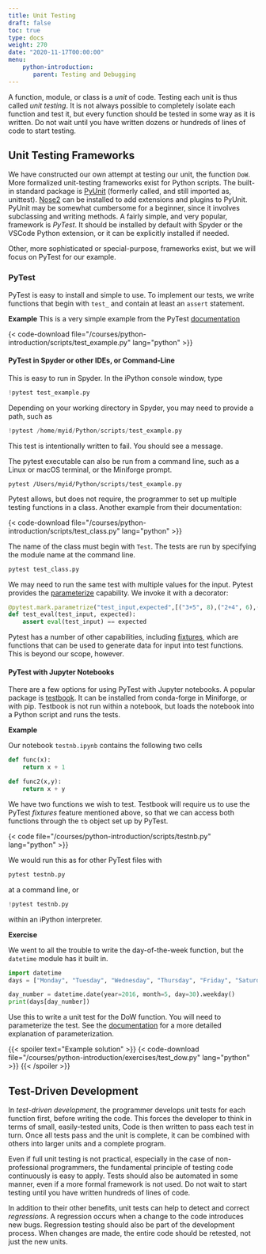 ```yaml
---
title: Unit Testing
draft: false
toc: true
type: docs
weight: 270
date: "2020-11-17T00:00:00"
menu:
    python-introduction:
       parent: Testing and Debugging
---
```


A function, module, or class is a _unit_ of code.  Testing each unit is thus called _unit testing_.  It is not always possible to completely isolate each function and test it, but every function should be tested in some way as it is written.  Do not wait until you have written dozens or hundreds of lines of code to start testing.

## Unit Testing Frameworks

We have constructed our own attempt at testing our unit, the function `DoW`.  More formalized unit-testing frameworks exist for Python scripts.  The built-in standard package is [PyUnit](https://docs.python.org/3/library/unittest.html) (formerly called, and still imported as, unittest).  [Nose2](https://docs.nose2.io/en/latest/) can be installed to add extensions and plugins to PyUnit.  PyUnit may be somewhat cumbersome for a beginner, since it involves subclassing and writing methods.  A fairly simple, and very popular, framework is _PyTest_.  It should be installed by default with Spyder or the VSCode Python extension, or it can be explicitly installed if needed.

Other, more sophisticated or special-purpose, frameworks exist, but we will focus on PyTest for our example.

### PyTest

PyTest is easy to install and simple to use.  To implement our tests, we write functions that begin with `test_` and contain at least an `assert` statement.

**Example**
This is a very simple example from the PyTest [documentation](https://docs.pytest.org/en/7.1.x/getting-started.html)

{< code-download file="/courses/python-introduction/scripts/test_example.py" lang="python" >}}

#### PyTest in Spyder or other IDEs, or Command-Line

This is easy to run in Spyder.  In the iPython console window, type
```python
!pytest test_example.py
```
Depending on your working directory in Spyder, you may need to provide a path, such as
```python
!pytest /home/myid/Python/scripts/test_example.py
```
This test is intentionally written to fail.  You should see a message.

The pytest executable can also be run from a command line, such as a Linux or macOS terminal, or the Miniforge prompt.
```no-highlight
pytest /Users/myid/Python/scripts/test_example.py
```
Pytest allows, but does not require, the programmer to set up  multiple testing functions in a class. Another example from their documentation:
 
{< code-download file="/courses/python-introduction/scripts/test_class.py" lang="python" >}}

The name of the class must begin with `Test`.  The tests are run by specifying the module name at the command line.

```python
pytest test_class.py
```

We may need to run the same test with multiple values for the input.  Pytest provides the [parameterize](https://docs.pytest.org/en/latest/how-to/parametrize.html#parametrize-basics) capability.  We invoke it with a decorator:
```python
@pytest.mark.parametrize("test_input,expected",[("3+5", 8),("2+4", 6),("6*9", 42)])
def test_eval(test_input, expected):
    assert eval(test_input) == expected
```

Pytest has a number of other capabilities, including [fixtures](https://docs.pytest.org/en/7.1.x/how-to/fixtures.html#how-to-fixtures), which are functions that can be used to generate data for input into test functions.  This is beyond our scope, however.

#### PyTest with Jupyter Notebooks

There are a few options for using PyTest with Jupyter notebooks.  A popular package is [testbook](https://testbook.readthedocs.io/en/latest/).  It can be installed from conda-forge in Miniforge, or with pip. Testbook is not run within a notebook, but loads the notebook into a Python script and runs the tests.

**Example**

Our notebook `testnb.ipynb` contains the following two cells
```python
def func(x):
    return x + 1

def func2(x,y):
    return x + y
```
We have two functions we wish to test.  Testbook will require us to use the PyTest _fixtures_ feature mentioned above, so that we can access both functions through the `tb` object set up by PyTest. 

{< code file="/courses/python-introduction/scripts/testnb.py" lang="python" >}}

We would run this as for other PyTest files with
```python
pytest testnb.py
```
at a command line, or
```python
!pytest testnb.py
```
within an iPython interpreter.

**Exercise**

We went to all the trouble to write the day-of-the-week function, but the `datetime` module has it built in.
```python
import datetime
days = ["Monday", "Tuesday", "Wednesday", "Thursday", "Friday", "Saturday", "Sunday"]

day_number = datetime.date(year=2016, month=5, day=30).weekday()
print(days[day_number])
```

Use this to write a unit test for the DoW function. You will need to parameterize the test. See the [documentation](https://docs.pytest.org/en/6.2.x/parametrize.html) for a more detailed explanation of parameterization.

{{< spoiler text="Example solution" >}}
{< code-download file="/courses/python-introduction/exercises/test_dow.py" lang="python" >}}
{{< /spoiler >}}

## Test-Driven Development

In _test-driven development_, the programmer develops unit tests for each function first, before writing the code.  This forces the developer to think in terms of small, easily-tested units, Code is then written to pass each test in turn.  Once all tests pass and the unit is complete, it can be combined with others into larger units and a complete program.

Even if full unit testing is not practical, especially in the case of non-professional programmers, the fundamental principle of testing code continuously is easy to apply.  Tests should also be automated in some manner, even if a more formal framework is not used.  Do not wait to start testing until you have written hundreds of lines of code.  

In addition to their other benefits, unit tests can help to detect and correct _regressions_.  A regression occurs when a change to the code introduces new bugs.  Regression testing should also be part of the development process.  When changes are made, the entire code should be retested, not just the new units.
